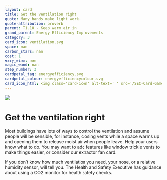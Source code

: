 ```yaml
---
layout: card
title: Get the ventilation right
quote: Many hands make light work.
quote-attribution: proverb
parent: T1.10 - Keep warm air in
grand_parent: Energy Efficiency Improvements 
category: 3
card_icon: ventilation.svg
space: nan
carbon_stars: nan
cost: 1
easy_wins: nan
magic_wand: nan
step_number: 3
cardpetal_tag: energyefficiency.svg
cardpetal_colour: energyefficiencycolour.svg
card_icon_html: <img class='card-icon' alt-text=' ' src='/SEC-Card-Game/graphics/card_icons/ventilation.svg'>
---
```


<img class='card-icon' alt-text=' ' src='/SEC-Card-Game/graphics/card_icons/ventilation.svg'>
<h1>Get the ventilation right</h1>

<p>Most buildings have lots of ways to control the ventilation and assume people will be sensible, for instance, closing vents while a space warms up and opening them to release moist air when people leave.  Help your users know what to do.  You may want to add features like window trickle vents to make things easier, or consider our extractor fan card.  </p><p> If you don’t know how much ventilation you need, your nose, or a relative humidity sensor, will tell you.  The Health and Safety Executive has guidance about using a CO2 monitor for health safety checks.</p> 


